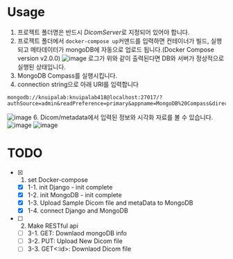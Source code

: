 # Usage
1. 프로젝트 폴더명은 반드시 *DicomServer*로 지정되어 있어야 합니다.
2. 프로젝트 폴더에서 ```docker-compose up```커맨드를 입력하면 컨테이너가 빌드, 실행되고 메타데이터가 mongoDB에 자동으로 업로드 됩니다.(Docker Compose version v2.0.0)
![image](https://user-images.githubusercontent.com/30094719/140272159-8a1808a3-8b9c-4312-b5bc-e8385f34688a.png)
로그가 위와 같이 출력된다면 DB와 서버가 정상적으로 실행된 상태입니다.
4. MongoDB Compass를 실행시킵니다.
5. connection string으로 아래 URI를 입력합니다
```
mongodb://knuipalab:knuipalab418@localhost:27017/?authSource=admin&readPreference=primary&appname=MongoDB%20Compass&directConnection=true&ssl=false
```
![image](https://user-images.githubusercontent.com/30094719/140272060-8415f8fd-f1f4-478a-aeef-639832e99b62.png)
6. Dicom/metadata에서 입력된 정보와 시각화 자료를 볼 수 있습니다.
![image](https://user-images.githubusercontent.com/30094719/140272563-9ec5a4cc-7ba7-42e6-b9f2-5aa9a5a62567.png)
![image](https://user-images.githubusercontent.com/30094719/140272591-76846f8a-b6c5-4898-a7e2-2a6c20cb20ce.png)

# TODO
- [x] 1. set Docker-compose
  - [x] 1-1. init Django - init complete
  - [x] 1-2. init MongoDB - init complete
  - [x] 1-3. Upload Sample Dicom file and metaData to MongoDB
  - [x] 1-4. connect Django and MongoDB
- [ ] 2. Make RESTful api
  - [ ] 3-1. GET: Downlaod mongoDB info
  - [ ] 3-2. PUT: Upload New Dicom file
  - [ ] 3-3. GET<:id>: Downlaod Dicom file
